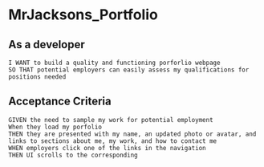 # MrJacksons_Portfolio

## As a developer 

```
I WANT to build a quality and functioning porforlio webpage
SO THAT potential employers can easily assess my qualifications for positions needed
```
<!-- Re-typing README for review and solid understandering -->
## Acceptance Criteria

```
GIVEN the need to sample my work for potential employment 
When they load my porfolio
THEN they are presented with my name, an updated photo or avatar, and links to sections about me, my work, and how to contact me
WHEN employers click one of the links in the navigation
THEN UI scrolls to the corresponding


```
